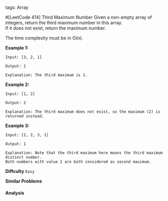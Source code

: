 tags: Array

#[LeetCode 414] Third Maximum Number
Given a non-empty array of integers, return the third maximum number in this array.  
If it does not exist, return the maximum number. 

The time complexity must be in O(n).

**Example 1:**

    Input: [3, 2, 1]

    Output: 1

    Explanation: The third maximum is 1.

**Example 2:**

    Input: [1, 2]

    Output: 2

    Explanation: The third maximum does not exist, so the maximum (2) is returned instead.

**Example 3:**

    Input: [2, 2, 3, 1]

    Output: 1

    Explanation: Note that the third maximum here means the third maximum distinct number.
    Both numbers with value 2 are both considered as second maximum.

**Diffculty**
`Easy`

**Similar Problems**



#### Analysis
